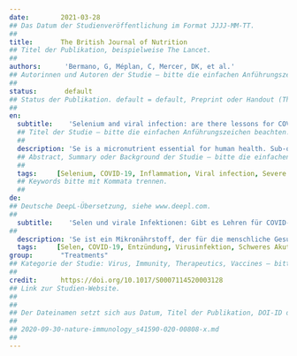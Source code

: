 ```yaml
---
date:        2021-03-28
## Das Datum der Studienveröffentlichung im Format JJJJ-MM-TT.
##
title:       The British Journal of Nutrition 
## Titel der Publikation, beispielweise The Lancet.
##
authors:      'Bermano, G, Méplan, C, Mercer, DK, et al.'
## Autorinnen und Autoren der Studie – bitte die einfachen Anführungszeichen beachten!
##
status:       default
## Status der Publikation. default = default, Preprint oder Handout (Thesenpapier)
##
en:
  subtitle:    'Selenium and viral infection: are there lessons for COVID-19?'
  ## Titel der Studie – bitte die einfachen Anführungszeichen beachten!
  ##
  description: 'Se is a micronutrient essential for human health. Sub-optimal Se status is common, occurring in a significant proportion of the population across the world including parts of Europe and China. Human and animal studies have shown that Se status is a key determinant of the host response to viral infections. In this review, we address the question whether Se intake is a factor in determining the severity of response to coronavirus disease 2019 (COVID-19). Emphasis is placed on epidemiological and animal studies which suggest that Se affects host response to RNA viruses and on the molecular mechanisms by which Se and selenoproteins modulate the inter-linked redox homeostasis, stress response and inflammatory response. Together these studies indicate that Se status is an important factor in determining the host response to viral infections. Therefore, we conclude that Se status is likely to influence human response to the severe acute respiratory syndrome coronavirus 2 (SARS-CoV-2) infection and that Se status is one (of several) risk factors which may impact on the outcome of SARS-CoV-2 infection, particularly in populations where Se intake is sub-optimal or low. We suggest the use of appropriate markers to assess the Se status of COVID-19 patients and possible supplementation may be beneficial in limiting the severity of symptoms, especially in countries where Se status is regarded as sub-optimal.'
  ## Abstract, Summary oder Background der Studie – bitte die einfachen Anführungszeichen beachten!
  ##
  tags:     [Selenium, COVID-19, Inflammation, Viral infection, Severe acute respiratory syndrome coronavirus 2, Redox status, Micronutrients]
  ## Keywords bitte mit Kommata trennen.
  ##
de: 
## Deutsche DeepL-Übersetzung, siehe www.deepl.com.
##
  subtitle:    'Selen und virale Infektionen: Gibt es Lehren für COVID-19?'
##
  description: 'Se ist ein Mikronährstoff, der für die menschliche Gesundheit unerlässlich ist. Ein suboptimaler Se-Status ist weit verbreitet und kommt bei einem beträchtlichen Teil der Bevölkerung in der ganzen Welt, einschließlich Teilen Europas und Chinas, vor. Studien an Menschen und Tieren haben gezeigt, dass der Se-Status eine wichtige Determinante für die Reaktion des Wirts auf Virusinfektionen ist. In dieser Übersichtsarbeit gehen wir der Frage nach, ob die Se-Aufnahme ein Faktor ist, der die Schwere der Reaktion auf die Coronavirus-Erkrankung 2019 (COVID-19) bestimmt. Der Schwerpunkt liegt auf epidemiologischen und tierexperimentellen Studien, die darauf hindeuten, dass Se die Reaktion des Wirts auf RNA-Viren beeinflusst, sowie auf den molekularen Mechanismen, durch die Se und Selenoproteine die miteinander verknüpfte Redox-Homöostase, Stressreaktion und Entzündungsreaktion modulieren. Zusammengenommen deuten diese Studien darauf hin, dass der Se-Status ein wichtiger Faktor für die Reaktion des Wirts auf Virusinfektionen ist. Wir kommen daher zu dem Schluss, dass der Se-Status wahrscheinlich die Reaktion des Menschen auf die Infektion mit dem schweren akuten respiratorischen Syndrom Coronavirus 2 (SARS-CoV-2) beeinflusst und dass der Se-Status einer (von mehreren) Risikofaktoren ist, die sich auf den Ausgang der SARS-CoV-2-Infektion auswirken können, insbesondere in Bevölkerungsgruppen, in denen die Se-Zufuhr suboptimal oder niedrig ist. Wir schlagen vor, geeignete Marker zur Beurteilung des Se-Status von COVID-19-Patienten zu verwenden, und eine mögliche Supplementierung könnte zur Begrenzung der Schwere der Symptome beitragen, insbesondere in Ländern, in denen der Se-Status als suboptimal angesehen wird.'
  tags:     [Selen, COVID-19, Entzündung, Virusinfektion, Schweres Akutes Respiratorisches Syndrom Coronavirus 2, Redoxstatus, Mikronährstoffe]
group:       "Treatments"
## Kategorie der Studie: Virus, Immunity, Therapeutics, Vaccines – bitte die Anführungszeichen beachten!
##
credit:      https://doi.org/10.1017/S0007114520003128
## Link zur Studien-Website.
##
##
## Der Dateinamen setzt sich aus Datum, Titel der Publikation, DOI-ID der Studie (nach dem letzten Slash) und der Dateiendung zusammen. Bitte den Unterstrich vor der DOI-ID beachten!
##
## 2020-09-30-nature-immunology_s41590-020-00808-x.md
##
---
```

<object data="{{ page.link }}" style='height:calc(100vh - 400px); width: 100%' type='application/pdf'></object>